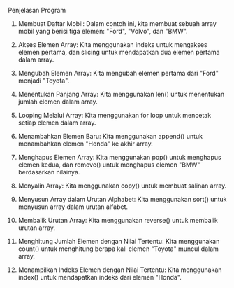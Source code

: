Penjelasan Program

  1. Membuat Daftar Mobil: Dalam contoh ini, kita membuat sebuah array mobil yang berisi tiga elemen: "Ford", "Volvo", dan "BMW".

  2. Akses Elemen Array: Kita menggunakan indeks untuk mengakses elemen pertama, dan slicing untuk mendapatkan dua elemen pertama dalam array.

  3. Mengubah Elemen Array: Kita mengubah elemen pertama dari "Ford" menjadi "Toyota".

  4. Menentukan Panjang Array: Kita menggunakan len() untuk menentukan jumlah elemen dalam array.

  5. Looping Melalui Array: Kita menggunakan for loop untuk mencetak setiap elemen dalam array.

  6. Menambahkan Elemen Baru: Kita menggunakan append() untuk menambahkan elemen "Honda" ke akhir array.

  7. Menghapus Elemen Array: Kita menggunakan pop() untuk menghapus elemen kedua, dan remove() untuk menghapus elemen "BMW" berdasarkan nilainya.

  8. Menyalin Array: Kita menggunakan copy() untuk membuat salinan array.

  9. Menyusun Array dalam Urutan Alphabet: Kita menggunakan sort() untuk menyusun array dalam urutan alfabet.

  10. Membalik Urutan Array: Kita menggunakan reverse() untuk membalik urutan array.

  11. Menghitung Jumlah Elemen dengan Nilai Tertentu: Kita menggunakan count() untuk menghitung berapa kali elemen "Toyota" muncul dalam array.

  12. Menampilkan Indeks Elemen dengan Nilai Tertentu: Kita menggunakan index() untuk mendapatkan indeks dari elemen "Honda".